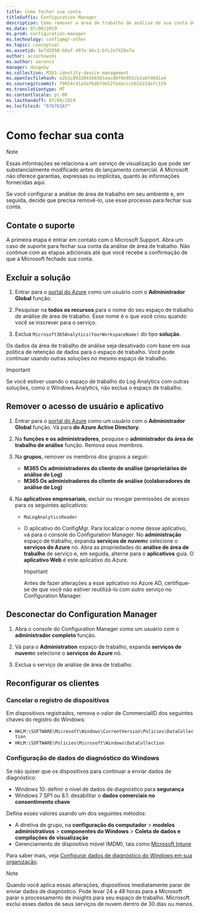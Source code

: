 ```yaml
---
title: Como fechar sua conta
titleSuffix: Configuration Manager
description: Como remover a área de trabalho de análise de sua conta do Azure
ms.date: 07/08/2019
ms.prod: configuration-manager
ms.technology: configmgr-other
ms.topic: conceptual
ms.assetid: 6e7d2850-b0af-497e-bbc1-bfc2a7420a7a
author: aczechowski
ms.author: aaroncz
manager: dougeby
ms.collection: M365-identity-device-management
ms.openlocfilehash: e2b1c893204366581eacd0f8e953cb2a6fd0d1a4
ms.sourcegitcommit: f9654cd1a3af6d67de52fedaccceb2e22dafc159
ms.translationtype: MT
ms.contentlocale: pt-BR
ms.lasthandoff: 07/09/2019
ms.locfileid: "67676167"
---
```

# <a name="how-to-close-your-account"></a>Como fechar sua conta

> [!Note]  
> Essas informações se relaciona a um serviço de visualização que pode ser substancialmente modificado antes do lançamento comercial. A Microsoft não oferece garantias, expressas ou implícitas, quanto às informações fornecidas aqui.  

Se você configurar a análise de área de trabalho em seu ambiente e, em seguida, decide que precisa removê-lo, use esse processo para fechar sua conta.

## <a name="contact-support"></a>Contate o suporte

A primeira etapa é entrar em contato com o Microsoft Support. Abra um caso de suporte para fechar sua conta da análise de área de trabalho. Não continue com as etapas adicionais até que você recebe a confirmação de que a Microsoft fechado sua conta.

## <a name="delete-the-solution"></a>Excluir a solução

1. Entrar para o [portal do Azure](https://portal.azure.com) como um usuário com o **Administrador Global** função.

1. Pesquisar na **todos os recursos** para o nome do seu espaço de trabalho de análise de área de trabalho. Esse nome é o que você criou quando você se inscrever para o serviço.

1. Exclua `Microsoft365Analytics(YourWorkspaceName)` do tipo **solução**.

Os dados da área de trabalho de análise seja desativado com base em sua política de retenção de dados para o espaço de trabalho. Você pode continuar usando outras soluções no mesmo espaço de trabalho.

> [!Important]  
> Se você estiver usando o espaço de trabalho do Log Analytics com outras soluções, como o Windows Analytics, não exclua o espaço de trabalho.

## <a name="remove-user-and-app-access"></a>Remover o acesso de usuário e aplicativo

1. Entrar para o [portal do Azure](https://portal.azure.com) como um usuário com o **Administrador Global** função. Vá para **do Azure Active Directory**.

1. Na **funções e os administradores**, pesquise o **administrador da área de trabalho de análise** função. Remova seus membros.

1. Na **grupos**, remover os membros dos grupos a seguir:

    - **M365 Os administradores do cliente de análise (proprietários de análise de Log)**
    - **M365 Os administradores do cliente de análise (colaboradores de análise de Log)**

1. Na **aplicativos empresariais**, excluir ou revogar permissões de acesso para os seguintes aplicativos:

    - `MaLogAnalyticsReader`

    - O aplicativo do ConfigMgr. Para localizar o nome desse aplicativo, vá para o console do Configuration Manager. No **administração** espaço de trabalho, expanda **serviços de nuvem**e selecione o **serviços do Azure** nó. Abra as propriedades do **análise de área de trabalho** de serviço e, em seguida, alterne para o **aplicativos** guia. O **aplicativo Web** é este aplicativo do Azure.

        > [!Important]  
        > Antes de fazer alterações a esse aplicativo no Azure AD, certifique-se de que você não estiver reutilizá-lo com outro serviço no Configuration Manager.

## <a name="disconnect-configuration-manager"></a>Desconectar do Configuration Manager

1. Abra o console do Configuration Manager como um usuário com o **administrador completo** função.

1. Vá para o **Administration** espaço de trabalho, expanda **serviços de nuvem**e selecione o **serviços do Azure** nó.

1. Exclua o serviço de análise de área de trabalho.

## <a name="reconfigure-clients"></a>Reconfigurar os clientes

### <a name="unenroll-devices"></a>Cancelar o registro de dispositivos

Em dispositivos registrados, remova o valor de CommercialID dos seguintes chaves do registro do Windows:

- `HKLM:\SOFTWARE\Microsoft\Windows\CurrentVersion\Policies\DataCollection`
- `HKLM:\SOFTWARE\Policies\Microsoft\Windows\DataCollection`

### <a name="windows-diagnostic-data-configuration"></a>Configuração de dados de diagnóstico do Windows

Se não quiser que os dispositivos para continuar a enviar dados de diagnóstico:

- Windows 10: definir o nível de dados de diagnóstico para **segurança**
- Windows 7 SP1 ou 8.1: desabilitar o **dados comerciais no consentimento chave**

Defina esses valores usando um dos seguintes métodos:

- A diretiva de grupo, na **configuração do computador** > **modelos administrativos** > **componentes do Windows**  >  **Coleta de dados e compilações de visualização**
- Gerenciamento de dispositivo móvel (MDM), tais como [Microsoft Intune](https://docs.microsoft.com/intune/device-restrictions-windows-10#reporting-and-telemetry)

Para saber mais, veja [Configurar dados de diagnóstico do Windows em sua organização](https://docs.microsoft.com/windows/privacy/configure-windows-diagnostic-data-in-your-organization).

> [!NOTE]  
> Quando você aplica essas alterações, dispositivos imediatamente parar de enviar dados de diagnóstico. Pode levar 24 a 48 horas para a Microsoft parar o processamento de insights para seu espaço de trabalho. Microsoft exclui esses dados de seus serviços de nuvem dentro de 30 dias ou menos.
